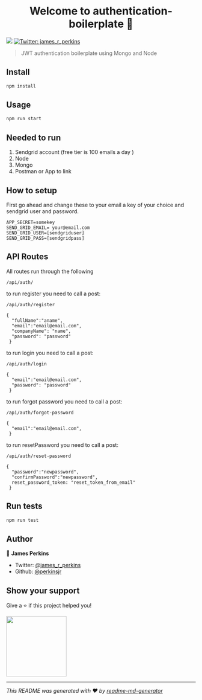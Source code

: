 <h1 align="center">Welcome to authentication-boilerplate 👋</h1>
<p>
  <img src="https://img.shields.io/badge/version-1.0.1-blue.svg?cacheSeconds=2592000" />
  <a href="https://twitter.com/james_r_perkins">
    <img alt="Twitter: james_r_perkins" src="https://img.shields.io/twitter/follow/james_r_perkins.svg?style=social" target="_blank" />
  </a>
</p>

> JWT authentication boilerplate using Mongo and Node

## Install

```sh
npm install
```

## Usage

```sh
npm run start
```

## Needed to run

1. Sendgrid account (free tier is 100 emails a day )
2. Node
3. Mongo
4. Postman or App to link


## How to setup
First go ahead and change these to your email a key of your choice and sendgrid user and password.  
  
    APP_SECRET=somekey
    SEND_GRID_EMAIL= your@email.com
    SEND_GRID_USER=[sendgriduser]
    SEND_GRID_PASS=[sendgridpass]

## API Routes

All routes run through the following 

    /api/auth/
to run register you need to call a post:

    /api/auth/register 
  
    {
      "fullName":"aname",
      "email":"email@email.com",
      "companyName": "name",
      "password": "password"
     }

to run login you need to call a post:

    /api/auth/login 
  
    {
      "email":"email@email.com",
      "password": "password"
     }
     
to run forgot password you need to call a post:

    /api/auth/forgot-password 
  
    {
      "email":"email@email.com",
     }
     
 to run resetPassword you need to call a post:

    /api/auth/reset-password
  
    {
      "password":"newpassword",
      "confirmPassword":"newpassword",
      reset_password_token: "reset_token_from_email"
     }

## Run tests

```sh
npm run test
```

## Author

👤 **James Perkins**

* Twitter: [@james_r_perkins](https://twitter.com/james_r_perkins)
* Github: [@perkinsjr](https://github.com/perkinsjr)

## Show your support

Give a ⭐️ if this project helped you!

<a href="https://www.patreon.com/james_perkins">
  <img src="https://c5.patreon.com/external/logo/become_a_patron_button@2x.png" width="160">
</a>

***
_This README was generated with ❤️ by [readme-md-generator](https://github.com/kefranabg/readme-md-generator)_